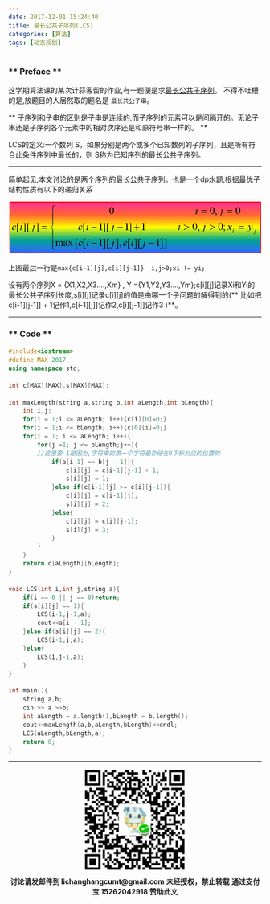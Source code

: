 ```yaml
---
date: 2017-12-01 15:24:40
title: 最长公共子序列(LCS)
categories: [算法]
tags: [动态规划]
---
```


### ** Preface **

这学期算法课的某次计蒜客留的作业,有一题便是求[最长公共子序列](https://github.com/iamsail/algorithm-homework/blob/master/question/theThirdWeek/%E6%9C%80%E9%95%BF%E5%85%B1%E5%85%AC%E5%AD%90%E4%B8%B2.md)。
不得不吐槽的是,放题目的人居然取的题名是 `最长共公子串`。

<span class="under0"> ** 子序列和子串的区别是子串是连续的,而子序列的元素可以是间隔开的。无论子串还是子序列各个元素中的相对次序还是和原符号串一样的。 **</span>

LCS的定义:一个数列 S，如果分别是两个或多个已知数列的子序列，且是所有符合此条件序列中最长的，则 S称为已知序列的最长公共子序列。

***************

简单起见,本文讨论的是两个序列的最长公共子序列。也是一个dp水题,根据最优子结构性质有以下的递归关系

![1.png](/img/algorithm/The-longest-common-subsequence/1.png)


上图最后一行是`max{c[i-1][j],c[i][j-1]}  i,j>0;xi != yi;  `  

设有两个序列X = {X1,X2,X3....,Xm} , Y ={Y1,Y2,Y3....,Ym};c[i][j]记录Xi和Yi的最长公共子序列长度,s[i][j]记录c[i][j]的值是由哪一个子问题的解得到的(** 比如把c[i-1][j-1]] + 1记作1,c[i-1][j]]记作2,c[i][j-1]]记作3 )**。


****************

### ** Code **

```C++
#include<iostream> 
#define MAX 2017
using namespace std;

int c[MAX][MAX],s[MAX][MAX];

int maxLength(string a,string b,int aLength,int bLength){
	int i,j;
	for(i = 1;i <= aLength; i++){c[i][0]=0;}
	for(i = 1;i <= bLength; i++){c[0][i]=0;}
	for(i = 1; i <= aLength; i++){
		for(j =1; j <= bLength;j++){
		//这里要-1是因为,字符串的第一个字符是存储在0下标对应的位置的 
			if(a[i-1] == b[j - 1]){  
				c[i][j] = c[i-1][j-1] + 1;
				s[i][j] = 1;
			}else if(c[i-1][j] >= c[i][j-1]){
				c[i][j] = c[i-1][j];
				s[i][j] = 2;
			}else{
				c[i][j] = c[i][j-1];
				s[i][j] = 3;
			}
		}
	}
	return c[aLength][bLength];
}

void LCS(int i,int j,string a){
	if(i == 0 || j == 0)return;
	if(s[i][j] == 1){
		LCS(i-1,j-1,a);
		cout<<a[i - 1];
	}else if(s[i][j] == 2){
		LCS(i-1,j,a);
	}else{
		LCS(i,j-1,a);
	}
}

int main(){
	string a,b;
	cin >> a >>b;
	int aLength = a.length(),bLength = b.length();
	cout<<maxLength(a,b,aLength,bLength)<<endl;
	LCS(aLength,bLength,a);
	return 0;
} 
```

****************

<div width="100%" align="center"><img src="/img/wx.png" alt="微信赞助二维码"></div></div>
<p style="margin-top: 0.4em; text-align: center">
      <b style="font-size: 1em;">讨论请发邮件到 lichanghangcumt@gmail.com</b>
      <b style="font-size: 1em;">未经授权，禁止转载</b>
      <b style="font-size: 1em;">通过支付宝 15262042918 赞助此文</b>
 </p>
 